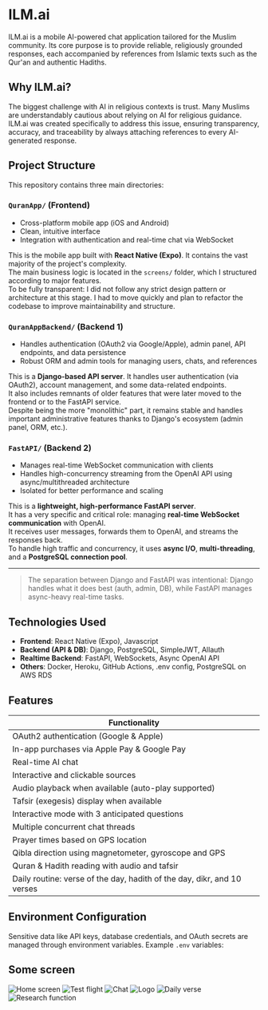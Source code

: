 # ILM.ai

ILM.ai is a mobile AI-powered chat application tailored for the Muslim community. Its core purpose is to provide reliable, religiously grounded responses, each accompanied by references from Islamic texts such as the Qur'an and authentic Hadiths.

## Why ILM.ai?

The biggest challenge with AI in religious contexts is trust. Many Muslims are understandably cautious about relying on AI for religious guidance. ILM.ai was created specifically to address this issue, ensuring transparency, accuracy, and traceability by always attaching references to every AI-generated response.

## Project Structure

This repository contains three main directories:

### `QuranApp/` (Frontend)
- Cross-platform mobile app (iOS and Android)
- Clean, intuitive interface
- Integration with authentication and real-time chat via WebSocket
  
This is the mobile app built with **React Native (Expo)**. It contains the vast majority of the project's complexity.  
The main business logic is located in the `screens/` folder, which I structured according to major features.  
To be fully transparent: I did not follow any strict design pattern or architecture at this stage. I had to move quickly and plan to refactor the codebase to improve maintainability and structure.

### `QuranAppBackend/` (Backend 1)
- Handles authentication (OAuth2 via Google/Apple), admin panel, API endpoints, and data persistence
- Robust ORM and admin tools for managing users, chats, and references
  
This is a **Django-based API server**. It handles user authentication (via OAuth2), account management, and some data-related endpoints.  
It also includes remnants of older features that were later moved to the frontend or to the FastAPI service.  
Despite being the more "monolithic" part, it remains stable and handles important administrative features thanks to Django's ecosystem (admin panel, ORM, etc.).

### `FastAPI/` (Backend 2)
- Manages real-time WebSocket communication with clients
- Handles high-concurrency streaming from the OpenAI API using async/multithreaded architecture
- Isolated for better performance and scaling
  
This is a **lightweight, high-performance FastAPI server**.  
It has a very specific and critical role: managing **real-time WebSocket communication** with OpenAI.  
It receives user messages, forwards them to OpenAI, and streams the responses back.  
To handle high traffic and concurrency, it uses **async I/O**, **multi-threading**, and a **PostgreSQL connection pool**.

---

> The separation between Django and FastAPI was intentional: Django handles what it does best (auth, admin, DB), while FastAPI manages async-heavy real-time tasks.


## Technologies Used

- **Frontend**: React Native (Expo), Javascript
- **Backend (API & DB)**: Django, PostgreSQL, SimpleJWT, Allauth
- **Realtime Backend**: FastAPI, WebSockets, Async OpenAI API
- **Others**: Docker, Heroku, GitHub Actions, .env config, PostgreSQL on AWS RDS

## Features

| Functionality |
|---------------|
| OAuth2 authentication (Google & Apple) |
| In-app purchases via Apple Pay & Google Pay |
| Real-time AI chat |
| Interactive and clickable sources |
| Audio playback when available (auto-play supported) |
| Tafsir (exegesis) display when available |
| Interactive mode with 3 anticipated questions |
| Multiple concurrent chat threads |
| Prayer times based on GPS location |
| Qibla direction using magnetometer, gyroscope and GPS |
| Quran & Hadith reading with audio and tafsir |
| Daily routine: verse of the day, hadith of the day, dikr, and 10 verses |


## Environment Configuration

Sensitive data like API keys, database credentials, and OAuth secrets are managed through environment variables. Example `.env` variables:

## Some screen

![Home screen](./screenshots/home.png)
![Test flight](./screenshots/testflight.png)
![Chat](./screenshots/question.png)
![Logo](./screenshots/logo.jpg)
![Daily verse](./screenshots/dailyverses.png)
![Research function](./screenshots/research.png)







